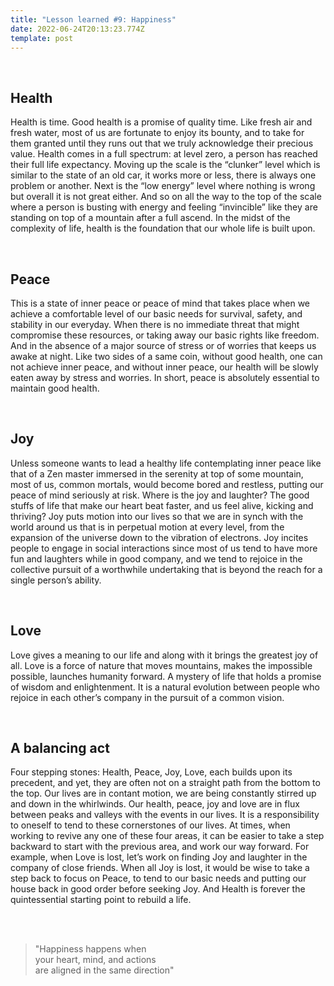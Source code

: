 ```yaml
---
title: "Lesson learned #9: Happiness"
date: 2022-06-24T20:13:23.774Z
template: post
---
```

  
  
<br/>  

## Health

Health is time. Good health is a promise of quality time. Like  fresh air and fresh water, most of us are fortunate to enjoy its bounty, and to take for them granted until they runs out that we truly acknowledge their precious value. Health comes in a full spectrum: at level zero, a person has reached their full life expectancy. Moving up the scale is the “clunker” level which is similar to the state of an old car, it works more or less, there is always one problem or another. Next is the “low energy” level where nothing is wrong but overall it is not great either. And so on all the way to the top of the scale where a person is busting with energy and feeling “invincible” like they are standing on top of a mountain after a full ascend. In the midst of the complexity of life, health is the foundation that our whole life is built upon.

<br/>  


## Peace

This is a state of inner peace or peace of mind that  takes place when we achieve a comfortable level of our basic needs for survival, safety, and stability in our everyday. When there is no immediate threat that might compromise these resources, or taking away our basic rights like freedom. And in the absence of a major source of stress or of worries that keeps us awake at night. Like two sides of a same coin, without good health, one can not achieve inner peace, and without inner peace, our health will be slowly eaten away by stress and worries. In short, peace is absolutely essential to maintain good health.


<br/>  



## Joy

Unless someone wants to lead a healthy life contemplating inner peace like that of a Zen master immersed in the serenity at top of some mountain, most of us, common mortals, would become bored and restless, putting our peace of mind seriously at risk. Where is the joy and laughter? The good stuffs of life that make our heart beat  faster, and us feel alive, kicking and thriving? Joy puts motion into our lives so that we are in synch with the world around us that is in perpetual motion at every level, from the expansion of the universe down to the vibration of electrons. Joy incites people to engage in social interactions since most of us tend to have more fun and laughters while in good company, and we tend to rejoice in the collective pursuit of a worthwhile undertaking that is beyond the reach for a single person’s ability.



<br/>  


## Love
  
Love gives a meaning to our life and along with it brings the greatest joy of all. Love is a force of nature that moves mountains, makes the impossible possible, launches humanity forward. A mystery of life that holds a promise of wisdom and enlightenment. It is a natural evolution between people who rejoice in each other’s company in the pursuit of a common vision.  

 

<br/>  


## A balancing act

Four stepping stones: Health, Peace, Joy, Love, each builds upon its precedent, and yet, they are often not on a straight path from the bottom to the top. Our lives are in contant motion, we are being constantly stirred up and down in the whirlwinds. Our health, peace, joy and love are in flux between peaks and valleys with the events in our lives. It is a responsibility to oneself to tend to these cornerstones of our lives. At times, when working to revive any one of these four areas, it can be easier to take a step backward to start with the previous area, and work our way forward. For example, when Love is lost, let’s work on finding Joy and laughter in the company of close friends. When all Joy is lost, it would be wise to take a step back to focus on Peace, to tend to our basic needs and putting our house back in good order before seeking Joy. And Health is forever the quintessential starting point to rebuild a life.

<br/>  
<br/>  

>
> "Happiness happens when  
> your heart, mind, and actions  
> are aligned in the same direction"
>
 